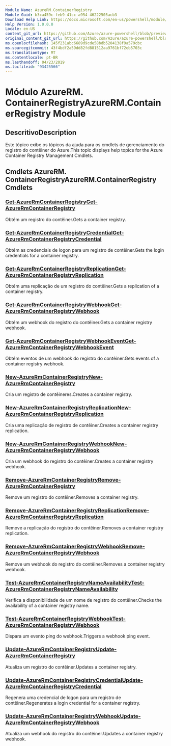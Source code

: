 ```yaml
---
Module Name: AzureRM.ContainerRegistry
Module Guid: b3ca459c-feb9-41cc-a954-46222505acb3
Download Help Link: https://docs.microsoft.com/en-us/powershell/module/azurerm.containerregistry
Help Version: 1.0.0.0
Locale: en-US
content_git_url: https://github.com/Azure/azure-powershell/blob/preview/src/ResourceManager/ContainerRegistry/Commands.ContainerRegistry/help/AzureRM.ContainerRegistry.md
original_content_git_url: https://github.com/Azure/azure-powershell/blob/preview/src/ResourceManager/ContainerRegistry/Commands.ContainerRegistry/help/AzureRM.ContainerRegistry.md
ms.openlocfilehash: 145f231abc6689d9cde58bdb5204138f9a579cbc
ms.sourcegitcommit: 43f4bdf2a59dd82fd881512aa9761bf72eb5703c
ms.translationtype: MT
ms.contentlocale: pt-BR
ms.lasthandoff: 04/23/2019
ms.locfileid: "93425566"
---
```

# <span data-ttu-id="a52e5-101">Módulo AzureRM. ContainerRegistry</span><span class="sxs-lookup"><span data-stu-id="a52e5-101">AzureRM.ContainerRegistry Module</span></span>
## <span data-ttu-id="a52e5-102">Descritivo</span><span class="sxs-lookup"><span data-stu-id="a52e5-102">Description</span></span>
<span data-ttu-id="a52e5-103">Este tópico exibe os tópicos da ajuda para os cmdlets de gerenciamento do registro do contêiner do Azure.</span><span class="sxs-lookup"><span data-stu-id="a52e5-103">This topic displays help topics for the Azure Container Registry Management Cmdlets.</span></span>

## <span data-ttu-id="a52e5-104">Cmdlets AzureRM. ContainerRegistry</span><span class="sxs-lookup"><span data-stu-id="a52e5-104">AzureRM.ContainerRegistry Cmdlets</span></span>
### [<span data-ttu-id="a52e5-105">Get-AzureRmContainerRegistry</span><span class="sxs-lookup"><span data-stu-id="a52e5-105">Get-AzureRmContainerRegistry</span></span>](Get-AzureRmContainerRegistry.md)
<span data-ttu-id="a52e5-106">Obtém um registro do contêiner.</span><span class="sxs-lookup"><span data-stu-id="a52e5-106">Gets a container registry.</span></span>

### [<span data-ttu-id="a52e5-107">Get-AzureRmContainerRegistryCredential</span><span class="sxs-lookup"><span data-stu-id="a52e5-107">Get-AzureRmContainerRegistryCredential</span></span>](Get-AzureRmContainerRegistryCredential.md)
<span data-ttu-id="a52e5-108">Obtém as credenciais de logon para um registro de contêiner.</span><span class="sxs-lookup"><span data-stu-id="a52e5-108">Gets the login credentials for a container registry.</span></span>

### [<span data-ttu-id="a52e5-109">Get-AzureRmContainerRegistryReplication</span><span class="sxs-lookup"><span data-stu-id="a52e5-109">Get-AzureRmContainerRegistryReplication</span></span>](Get-AzureRmContainerRegistryReplication.md)
<span data-ttu-id="a52e5-110">Obtém uma replicação de um registro do contêiner.</span><span class="sxs-lookup"><span data-stu-id="a52e5-110">Gets a replication of a container registry.</span></span>

### [<span data-ttu-id="a52e5-111">Get-AzureRmContainerRegistryWebhook</span><span class="sxs-lookup"><span data-stu-id="a52e5-111">Get-AzureRmContainerRegistryWebhook</span></span>](Get-AzureRmContainerRegistryWebhook.md)
<span data-ttu-id="a52e5-112">Obtém um webhook do registro do contêiner.</span><span class="sxs-lookup"><span data-stu-id="a52e5-112">Gets a container registry webhook.</span></span>

### [<span data-ttu-id="a52e5-113">Get-AzureRmContainerRegistryWebhookEvent</span><span class="sxs-lookup"><span data-stu-id="a52e5-113">Get-AzureRmContainerRegistryWebhookEvent</span></span>](Get-AzureRmContainerRegistryWebhookEvent.md)
<span data-ttu-id="a52e5-114">Obtém eventos de um webhook do registro do contêiner.</span><span class="sxs-lookup"><span data-stu-id="a52e5-114">Gets events of a container registry webhook.</span></span>

### [<span data-ttu-id="a52e5-115">New-AzureRmContainerRegistry</span><span class="sxs-lookup"><span data-stu-id="a52e5-115">New-AzureRmContainerRegistry</span></span>](New-AzureRmContainerRegistry.md)
<span data-ttu-id="a52e5-116">Cria um registro de contêineres.</span><span class="sxs-lookup"><span data-stu-id="a52e5-116">Creates a container registry.</span></span>

### [<span data-ttu-id="a52e5-117">New-AzureRmContainerRegistryReplication</span><span class="sxs-lookup"><span data-stu-id="a52e5-117">New-AzureRmContainerRegistryReplication</span></span>](New-AzureRmContainerRegistryReplication.md)
<span data-ttu-id="a52e5-118">Cria uma replicação de registro de contêiner.</span><span class="sxs-lookup"><span data-stu-id="a52e5-118">Creates a container registry replication.</span></span>

### [<span data-ttu-id="a52e5-119">New-AzureRmContainerRegistryWebhook</span><span class="sxs-lookup"><span data-stu-id="a52e5-119">New-AzureRmContainerRegistryWebhook</span></span>](New-AzureRmContainerRegistryWebhook.md)
<span data-ttu-id="a52e5-120">Cria um webhook do registro do contêiner.</span><span class="sxs-lookup"><span data-stu-id="a52e5-120">Creates a container registry webhook.</span></span>

### [<span data-ttu-id="a52e5-121">Remove-AzureRmContainerRegistry</span><span class="sxs-lookup"><span data-stu-id="a52e5-121">Remove-AzureRmContainerRegistry</span></span>](Remove-AzureRmContainerRegistry.md)
<span data-ttu-id="a52e5-122">Remove um registro do contêiner.</span><span class="sxs-lookup"><span data-stu-id="a52e5-122">Removes a container registry.</span></span>

### [<span data-ttu-id="a52e5-123">Remove-AzureRmContainerRegistryReplication</span><span class="sxs-lookup"><span data-stu-id="a52e5-123">Remove-AzureRmContainerRegistryReplication</span></span>](Remove-AzureRmContainerRegistryReplication.md)
<span data-ttu-id="a52e5-124">Remove a replicação do registro do contêiner.</span><span class="sxs-lookup"><span data-stu-id="a52e5-124">Removes a container registry replication.</span></span>

### [<span data-ttu-id="a52e5-125">Remove-AzureRmContainerRegistryWebhook</span><span class="sxs-lookup"><span data-stu-id="a52e5-125">Remove-AzureRmContainerRegistryWebhook</span></span>](Remove-AzureRmContainerRegistryWebhook.md)
<span data-ttu-id="a52e5-126">Remove um webhook do registro do contêiner.</span><span class="sxs-lookup"><span data-stu-id="a52e5-126">Removes a container registry webhook.</span></span>

### [<span data-ttu-id="a52e5-127">Test-AzureRmContainerRegistryNameAvailability</span><span class="sxs-lookup"><span data-stu-id="a52e5-127">Test-AzureRmContainerRegistryNameAvailability</span></span>](Test-AzureRmContainerRegistryNameAvailability.md)
<span data-ttu-id="a52e5-128">Verifica a disponibilidade de um nome de registro do contêiner.</span><span class="sxs-lookup"><span data-stu-id="a52e5-128">Checks the availability of a container registry name.</span></span>

### [<span data-ttu-id="a52e5-129">Test-AzureRmContainerRegistryWebhook</span><span class="sxs-lookup"><span data-stu-id="a52e5-129">Test-AzureRmContainerRegistryWebhook</span></span>](Test-AzureRmContainerRegistryWebhook.md)
<span data-ttu-id="a52e5-130">Dispara um evento ping do webhook.</span><span class="sxs-lookup"><span data-stu-id="a52e5-130">Triggers a webhook ping event.</span></span>

### [<span data-ttu-id="a52e5-131">Update-AzureRmContainerRegistry</span><span class="sxs-lookup"><span data-stu-id="a52e5-131">Update-AzureRmContainerRegistry</span></span>](Update-AzureRmContainerRegistry.md)
<span data-ttu-id="a52e5-132">Atualiza um registro do contêiner.</span><span class="sxs-lookup"><span data-stu-id="a52e5-132">Updates a container registry.</span></span>

### [<span data-ttu-id="a52e5-133">Update-AzureRmContainerRegistryCredential</span><span class="sxs-lookup"><span data-stu-id="a52e5-133">Update-AzureRmContainerRegistryCredential</span></span>](Update-AzureRmContainerRegistryCredential.md)
<span data-ttu-id="a52e5-134">Regenera uma credencial de logon para um registro de contêiner.</span><span class="sxs-lookup"><span data-stu-id="a52e5-134">Regenerates a login credential for a container registry.</span></span>

### [<span data-ttu-id="a52e5-135">Update-AzureRmContainerRegistryWebhook</span><span class="sxs-lookup"><span data-stu-id="a52e5-135">Update-AzureRmContainerRegistryWebhook</span></span>](Update-AzureRmContainerRegistryWebhook.md)
<span data-ttu-id="a52e5-136">Atualiza um webhook do registro do contêiner.</span><span class="sxs-lookup"><span data-stu-id="a52e5-136">Updates a container registry webhook.</span></span>

